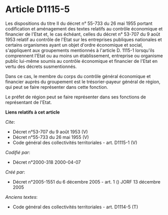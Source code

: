 # Article D1115-5

Les dispositions du titre II du décret n° 55-733 du 26 mai 1955 portant codification et aménagement des textes relatifs au
contrôle économique et financier de l'Etat et, le cas échéant, celles du décret n° 53-707 du 9 août 1953 relatif au contrôle
de l'Etat sur les entreprises publiques nationales et certains organismes ayant un objet d'ordre économique et social,
s'appliquent aux groupements mentionnés à l'article D. 1115-1 lorsqu'ils comprennent l'Etat ou au moins un établissement,
entreprise ou organisme public lui-même soumis au contrôle économique et financier de l'Etat en vertu des décrets
susmentionnés. 

Dans ce cas, le membre du corps du contrôle général économique et financier auprès du groupement est le trésorier-payeur
général de région, qui peut se faire représenter dans cette fonction. 

Le préfet de région peut se faire représenter dans ses fonctions de représentant de l'Etat.

**Liens relatifs à cet article**

_Cite_:

  - Décret n°53-707 du 9 août 1953 (V)
  - Décret n°55-733 du 26 mai 1955 (V)
  - Code général des collectivités territoriales - art. D1115-1 (V)

_Codifié par_:

  - Décret n°2000-318 2000-04-07

_Créé par_:

  - Décret n°2005-1551 du 6 décembre 2005 - art. 1 () JORF 13 décembre 2005

_Anciens textes_:

  - Code général des collectivités territoriales - art. D1114-5 (T)
